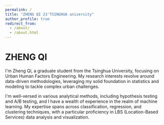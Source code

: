 ```yaml
---
permalink: /
title: "ZHENG QI 23'TSINGHUA university"
author_profile: true
redirect_from: 
  - /about/
  - /about.html
---
```


ZHENG QI
======
I'm Zheng Qi, a graduate student from the Tsinghua University, focusing on Urban Human Factors Engineering. My research interests revolve around data-driven methodologies, leveraging my solid foundation in statistics and modeling to tackle complex urban challenges.

I'm well-versed in various analytical methods, including hypothesis testing and A/B testing, and I have a wealth of experience in the realm of machine learning. My expertise spans across classification, regression, and clustering techniques, with a particular proficiency in LBS (Location-Based Services) data analysis and visualization.
